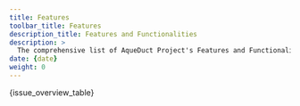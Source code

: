 ```yaml
---
title: Features
toolbar_title: Features
description_title: Features and Functionalities
description: >
  The comprehensive list of AqueDuct Project's Features and Functionalities.
date: {date}
weight: 0
---
```


<div class="cps-table sortable searchable filterableByColumns paginator">

{issue_overview_table}

</div>
